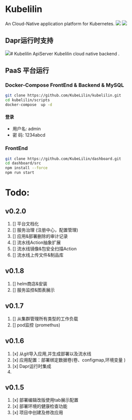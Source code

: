 # Kubelilin
An Cloud-Native application platform for Kubernetes.
![](https://mnur-prod-public.oss-cn-beijing.aliyuncs.com/0/tech/physical_architecture.png)
![](https://mnur-prod-public.oss-cn-beijing.aliyuncs.com/0/tech/functional_architecture.png)
## Dapr运行时支持
![](https://mnur-prod-public.oss-cn-beijing.aliyuncs.com/0/tech/20230411143436.png)# Kubelilin ApiServer
Kubelilin cloud native backend .

## PaaS 平台运行
### Docker-Compose FrontEnd & Backend & MySQL
```bash
git clone https://github.com/KubeLilin/kubelilin.git
cd kubelilin/scripts
docker-compose  up -d
```
#### 登录
* 用户名: admin
* 密  码: 1234abcd

### FrontEnd
```bash
git clone https://github.com/KubeLilin/dashboard.git
cd dashboard/src
npm install --force
npm run start
```

# Todo:
## v0.2.0
1. [] 平台文档化
2. [] 服务治理 (注册中心，配置管理)
3. [] 应用&部署删除的审计记录
4. [] 流水线Action抽象扩展
5. [] 流水线镜像&包安全扫描Action
6. [] 流水线上传文件&制品库

## v0.1.8
1. [] helm商店&安装
2. [] 服务监控&图表展示

## v0.1.7
1. [] 从集群管理所有类型的工作负载 
2. [] pod监控 (promethus)

## v0.1.6
1. [x] 从git导入应用,并生成部署以及流水线
2. [x] 应用配置：部署绑定数据卷(卷、configmap,环境变量 )
3. [x] Dapr运行时集成
4. 
## v0.1.5
1. [x] 部署编辑改版使用tab展示配置
2. [x] 部署环境的健康检查功能
3. [x] 项目中创建及修改应用

